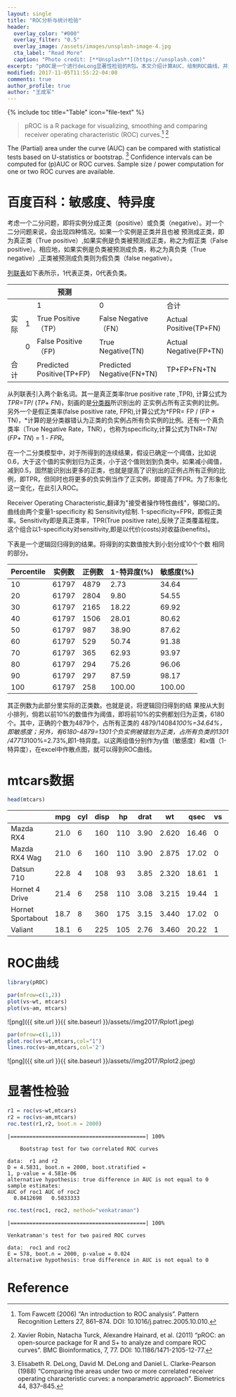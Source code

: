 ```yaml
---
layout: single
title: "ROC分析与统计检验"
header:
  overlay_color: "#000"
  overlay_filter: "0.5"
  overlay_image: /assets/images/unsplash-image-4.jpg
  cta_label: "Read More"
  caption: "Photo credit: [**Unsplash**](https://unsplash.com)"
excerpt: "pROC是一个进行deLong显著性检验的R包。本文介绍计算AUC、绘制ROC曲线、并进行显著性检验。"
modified: 2017-11-05T11:55:22-04:00
comments: true
author_profile: true
author: "王成军"
---
```


{% include toc title="Table" icon="file-text" %}


> pROC is a R package for visualizing, smoothing and comparing receiver operating characteristic (ROC) curves.[^tom] [^robin]

The (Partial) area under the curve (AUC) can be compared with statistical tests based on U-statistics or bootstrap. [^delong] Confidence intervals can be computed for (p)AUC or ROC curves. Sample size / power computation for one or two ROC curves are available.

[^tom]: Tom Fawcett (2006) “An introduction to ROC analysis”. Pattern Recognition Letters 27, 861–874. DOI: 10.1016/j.patrec.2005.10.010.

[^robin]: Xavier Robin, Natacha Turck, Alexandre Hainard, et al. (2011) “pROC: an open-source package for R and S+ to analyze and compare ROC curves”. BMC Bioinformatics, 7, 77. DOI: 10.1186/1471-2105-12-77.

[^delong]: Elisabeth R. DeLong, David M. DeLong and Daniel L. Clarke-Pearson (1988) “Comparing the areas under two or more correlated receiver operating characteristic curves: a nonparametric approach”. Biometrics 44, 837–845.

# 百度百科：敏感度、特异度

考虑一个二分问题，即将实例分成正类（positive）或负类（negative）。对一个二分问题来说，会出现四种情况。如果一个实例是正类并且也被 预测成正类，即为真正类（True positive）,如果实例是负类被预测成正类，称之为假正类（False positive）。相应地，如果实例是负类被预测成负类，称之为真负类（True negative）,正类被预测成负类则为假负类（false negative）。

[列联表](https://baike.baidu.com/item/%E5%88%97%E8%81%94%E8%A1%A8)如下表所示，1代表正类，0代表负类。

|      |      | 预测                        |                           |                        |
| ---- | ---- | ------------------------- | ------------------------- | ---------------------- |
|      |      | 1                         | 0                         | 合计                     |
| 实际   | 1    | True Positive（TP）         | False Negative（FN）        | Actual Positive(TP+FN) |
|      | 0    | False Positive（FP)        | True Negative(TN)         | Actual Negative(FP+TN) |
| 合计   |      | Predicted Positive(TP+FP) | Predicted Negative(FN+TN) | TP+FP+FN+TN            |

从列联表引入两个新名词。其一是真正类率(true positive rate ,TPR), 计算公式为*TPR=TP*/ (*TP*+ *FN*)，刻画的是[分类器](https://baike.baidu.com/item/%E5%88%86%E7%B1%BB%E5%99%A8)所识别出的 正实例占所有正实例的比例。另外一个是假正类率(false positive rate, FPR),计算公式为*FPR= FP / (FP + TN)，*计算的是分类器错认为正类的负实例占所有负实例的比例。还有一个真负类率（True Negative Rate，TNR），也称为specificity,计算公式为TNR=*TN*/ (*FP*+ *TN*) = 1 - *FPR*。

在一个二分类模型中，对于所得到的连续结果，假设已确定一个阈值，比如说 0.6，大于这个值的实例划归为正类，小于这个值则划到负类中。如果减小阈值，减到0.5，固然能识别出更多的正类，也就是提高了识别出的正例占所有正例的比例，即TPR，但同时也将更多的负实例当作了正实例，即提高了FPR。为了形象化这一变化，在此引入ROC。

Receiver Operating Characteristic,翻译为"接受者操作特性曲线"，够拗口的。曲线由两个变量1-specificity 和 Sensitivity绘制. 1-specificity=FPR，即假正类率。Sensitivity即是真正类率，TPR(True positive rate),反映了正类覆盖程度。这个组合以1-specificity对sensitivity,即是以代价(costs)对收益(benefits)。

下表是一个逻辑回归得到的结果。将得到的实数值按大到小划分成10个个数 相同的部分。

| Percentile | 实例数   | 正例数  | 1-特异度(%) | 敏感度(%) |
| ---------- | ----- | ---- | -------- | ------ |
| 10         | 61797 | 4879 | 2.73     | 34.64  |
| 20         | 61797 | 2804 | 9.80     | 54.55  |
| 30         | 61797 | 2165 | 18.22    | 69.92  |
| 40         | 61797 | 1506 | 28.01    | 80.62  |
| 50         | 61797 | 987  | 38.90    | 87.62  |
| 60         | 61797 | 529  | 50.74    | 91.38  |
| 70         | 61797 | 365  | 62.93    | 93.97  |
| 80         | 61797 | 294  | 75.26    | 96.06  |
| 90         | 61797 | 297  | 87.59    | 98.17  |
| 100        | 61797 | 258  | 100.00   | 100.00 |

其正例数为此部分里实际的正类数。也就是说，将逻辑回归得到的结 果按从大到小排列，倘若以前10%的数值作为阈值，即将前10%的实例都划归为正类，6180个。其中，正确的个数为4879个，占所有正类的 4879/14084*100%=34.64%，即敏感度；另外，有6180-4879=1301个负实例被错划为正类，占所有负类的1301 /47713*100%=2.73%,即1-特异度。以这两组值分别作为y值（敏感度）和x值（1-特异度），在excel中作散点图，就可以得到ROC曲线。

# mtcars数据

```R
head(mtcars)
```

|                   | mpg<dbl> | cyl<dbl> | disp<dbl> | hp<dbl> | drat<dbl> | wt<dbl> | qsec<dbl> | vs<dbl> | am<dbl> |      |
| ----------------- | -------- | -------- | --------- | ------- | --------- | ------- | --------- | ------- | ------- | ---- |
| Mazda RX4         | 21.0     | 6        | 160       | 110     | 3.90      | 2.620   | 16.46     | 0       | 1       |      |
| Mazda RX4 Wag     | 21.0     | 6        | 160       | 110     | 3.90      | 2.875   | 17.02     | 0       | 1       |      |
| Datsun 710        | 22.8     | 4        | 108       | 93      | 3.85      | 2.320   | 18.61     | 1       | 1       |      |
| Hornet 4 Drive    | 21.4     | 6        | 258       | 110     | 3.08      | 3.215   | 19.44     | 1       | 0       |      |
| Hornet Sportabout | 18.7     | 8        | 360       | 175     | 3.15      | 3.440   | 17.02     | 0       | 0       |      |
| Valiant           | 18.1     | 6        | 225       | 105     | 2.76      | 3.460   | 20.22     | 1       | 0       |      |

# ROC曲线

```R
library(pROC)

par(mfrow=c(1,2))
plot(vs~wt, mtcars)
plot(vs~am, mtcars)

```

![png]({{ site.url }}{{ site.baseurl }}/assets//img2017/Rplot1.jpeg)


```R
par(mfrow=c(1,1))
plot.roc(vs~wt,mtcars,col="1")
lines.roc(vs~am,mtcars,col='2')
```

![png]({{ site.url }}{{ site.baseurl }}/assets//img2017/Rplot2.jpeg)


# 显著性检验


```R
r1 = roc(vs~wt,mtcars)
r2 = roc(vs~am,mtcars)
roc.test(r1,r2, boot.n = 2000)
```

    |===========================================| 100%

    	Bootstrap test for two correlated ROC curves

    data:  r1 and r2
    D = 4.5831, boot.n = 2000, boot.stratified =
    1, p-value = 4.581e-06
    alternative hypothesis: true difference in AUC is not equal to 0
    sample estimates:
    AUC of roc1 AUC of roc2
      0.8412698   0.5833333

```R
roc.test(roc1, roc2, method="venkatraman")
```

    |===========================================| 100%

    Venkatraman's test for two paired ROC curves

    data:  roc1 and roc2
    E = 578, boot.n = 2000, p-value = 0.024
    alternative hypothesis: true difference in AUC is not equal to 0

# Reference
